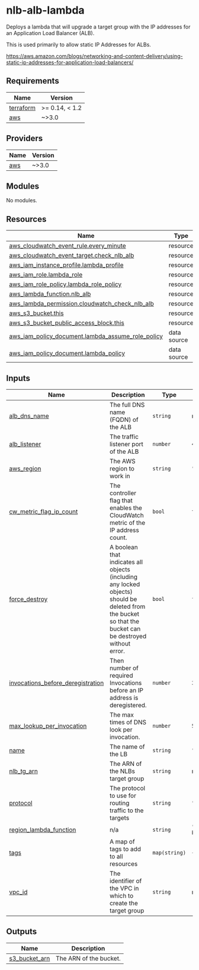 # nlb-alb-lambda
Deploys a lambda that will upgrade a target group with the IP addresses for an Application Load Balancer (ALB).

This is used primarily to allow static IP Addresses for ALBs.

https://aws.amazon.com/blogs/networking-and-content-delivery/using-static-ip-addresses-for-application-load-balancers/

<!-- BEGINNING OF PRE-COMMIT-TERRAFORM DOCS HOOK -->
## Requirements

| Name | Version |
|------|---------|
| <a name="requirement_terraform"></a> [terraform](#requirement\_terraform) | >= 0.14, < 1.2 |
| <a name="requirement_aws"></a> [aws](#requirement\_aws) | ~>3.0 |

## Providers

| Name | Version |
|------|---------|
| <a name="provider_aws"></a> [aws](#provider\_aws) | ~>3.0 |

## Modules

No modules.

## Resources

| Name | Type |
|------|------|
| [aws_cloudwatch_event_rule.every_minute](https://registry.terraform.io/providers/hashicorp/aws/latest/docs/resources/cloudwatch_event_rule) | resource |
| [aws_cloudwatch_event_target.check_nlb_alb](https://registry.terraform.io/providers/hashicorp/aws/latest/docs/resources/cloudwatch_event_target) | resource |
| [aws_iam_instance_profile.lambda_profile](https://registry.terraform.io/providers/hashicorp/aws/latest/docs/resources/iam_instance_profile) | resource |
| [aws_iam_role.lambda_role](https://registry.terraform.io/providers/hashicorp/aws/latest/docs/resources/iam_role) | resource |
| [aws_iam_role_policy.lambda_role_policy](https://registry.terraform.io/providers/hashicorp/aws/latest/docs/resources/iam_role_policy) | resource |
| [aws_lambda_function.nlb_alb](https://registry.terraform.io/providers/hashicorp/aws/latest/docs/resources/lambda_function) | resource |
| [aws_lambda_permission.cloudwatch_check_nlb_alb](https://registry.terraform.io/providers/hashicorp/aws/latest/docs/resources/lambda_permission) | resource |
| [aws_s3_bucket.this](https://registry.terraform.io/providers/hashicorp/aws/latest/docs/resources/s3_bucket) | resource |
| [aws_s3_bucket_public_access_block.this](https://registry.terraform.io/providers/hashicorp/aws/latest/docs/resources/s3_bucket_public_access_block) | resource |
| [aws_iam_policy_document.lambda_assume_role_policy](https://registry.terraform.io/providers/hashicorp/aws/latest/docs/data-sources/iam_policy_document) | data source |
| [aws_iam_policy_document.lambda_policy](https://registry.terraform.io/providers/hashicorp/aws/latest/docs/data-sources/iam_policy_document) | data source |

## Inputs

| Name | Description | Type | Default | Required |
|------|-------------|------|---------|:--------:|
| <a name="input_alb_dns_name"></a> [alb\_dns\_name](#input\_alb\_dns\_name) | The full DNS name (FQDN) of the ALB | `string` | n/a | yes |
| <a name="input_alb_listener"></a> [alb\_listener](#input\_alb\_listener) | The traffic listener port of the ALB | `number` | `443` | no |
| <a name="input_aws_region"></a> [aws\_region](#input\_aws\_region) | The AWS region to work in | `string` | `"us-east-1"` | no |
| <a name="input_cw_metric_flag_ip_count"></a> [cw\_metric\_flag\_ip\_count](#input\_cw\_metric\_flag\_ip\_count) | The controller flag that enables the CloudWatch metric of the IP address count. | `bool` | `true` | no |
| <a name="input_force_destroy"></a> [force\_destroy](#input\_force\_destroy) | A boolean that indicates all objects (including any locked objects) should be deleted from the bucket so that the bucket can be destroyed without error. | `bool` | `false` | no |
| <a name="input_invocations_before_deregistration"></a> [invocations\_before\_deregistration](#input\_invocations\_before\_deregistration) | Then number of required Invocations before an IP address is deregistered. | `number` | `3` | no |
| <a name="input_max_lookup_per_invocation"></a> [max\_lookup\_per\_invocation](#input\_max\_lookup\_per\_invocation) | The max times of DNS look per invocation. | `number` | `50` | no |
| <a name="input_name"></a> [name](#input\_name) | The name of the LB | `string` | `""` | no |
| <a name="input_nlb_tg_arn"></a> [nlb\_tg\_arn](#input\_nlb\_tg\_arn) | The ARN of the NLBs target group | `string` | n/a | yes |
| <a name="input_protocol"></a> [protocol](#input\_protocol) | The protocol to use for routing traffic to the targets | `string` | `"HTTP"` | no |
| <a name="input_region_lambda_function"></a> [region\_lambda\_function](#input\_region\_lambda\_function) | n/a | `string` | `"blog-posts/static-ip-for-application-load-balancer/populate_NLB_TG_with_ALB_python3.zip"` | no |
| <a name="input_tags"></a> [tags](#input\_tags) | A map of tags to add to all resources | `map(string)` | `{}` | no |
| <a name="input_vpc_id"></a> [vpc\_id](#input\_vpc\_id) | The identifier of the VPC in which to create the target group | `string` | n/a | yes |

## Outputs

| Name | Description |
|------|-------------|
| <a name="output_s3_bucket_arn"></a> [s3\_bucket\_arn](#output\_s3\_bucket\_arn) | The ARN of the bucket. |
<!-- END OF PRE-COMMIT-TERRAFORM DOCS HOOK -->
